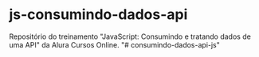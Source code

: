 # js-consumindo-dados-api
Repositório do treinamento "JavaScript: Consumindo e tratando dados de uma API" da Alura Cursos Online.
"# consumindo-dados-api-js" 
